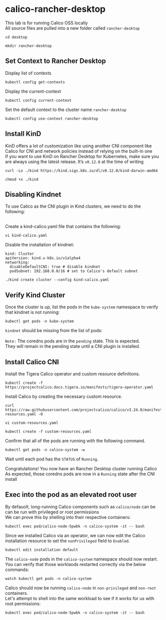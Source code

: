 # calico-rancher-desktop
This lab is for running Calico OSS locally <br/>
All source files are pulled into a new folder called ```rancher-desktop```

```
cd desktop
```

```
mkdir rancher-desktop
```

## Set Context to Rancher Desktop

Display list of contexts
```
kubectl config get-contexts                         
```

Display the current-context
```
kubectl config current-context                     
```

Set the default context to the cluster name ```rancher-desktop```
```
kubectl config use-context rancher-desktop    
```

## Install KinD

KinD offers a lot of customization like using another CNI component like Calico for CNI and network policies instead of relying on the built-in one <br/>
If you want to use KinD on Rancher Desktop for Kubernetes, make sure you are always using the latest release. It’s ```v0.12.0``` at the time of writing

```
curl -Lo ./kind https://kind.sigs.k8s.io/dl/v0.12.0/kind-darwin-amd64
```

```
chmod +x ./kind
```

## Disabling Kindnet
To use Calico as the CNI plugin in Kind clusters, we need to do the following:<br/>
<br/>

Create a kind-calico.yaml file that contains the following:

```
vi kind-calico.yaml
```

Disable the installation of kindnet:

```
kind: Cluster
apiVersion: kind.x-k8s.io/v1alpha4
networking:
  disableDefaultCNI: true # disable kindnet
  podSubnet: 192.168.0.0/16 # set to Calico's default subnet
```

```  
./kind create cluster --config kind-calico.yaml
```

## Verify Kind Cluster
Once the cluster is up, list the pods in the ```kube-system``` namespace to verify that kindnet is not running:

```
kubectl get pods -n kube-system
```

```kindnet``` should be missing from the list of pods: <br/>
<br/>
```Note:``` The coredns pods are in the ```pending``` state. This is expected. <br/>
They will remain in the pending state until a CNI plugin is installed.

## Install Calico CNI
Install the Tigera Calico operator and custom resource definitions.
```
kubectl create -f https://projectcalico.docs.tigera.io/manifests/tigera-operator.yaml
```

Install Calico by creating the necessary custom resource.
```
curl https://raw.githubusercontent.com/projectcalico/calico/v3.24.0/manifests/custom-resources.yaml -O
```
```
vi custom-resources.yaml
```
```
kubectl create -f custom-resources.yaml
```

Confirm that all of the pods are running with the following command.
```
kubectl get pods -n calico-system -w
```
Wait until each pod has the ```STATUS``` of ```Running```.

Congratulations! You now have an Rancher Desktop cluster running Calico <br/>
As expected, those coredns pods are now in a ```Running``` state after the CNI install

## Exec into the pod as an elevated root user
By defauolt, long-running Calico components such as ```calico/node``` can be can be run with privileged or root permissions<br/>
We can prove this by shelling into their respective containers:

```
kubectl exec pod/calico-node-5pwbk -n calico-system -it -- bash
```

Since we installed Calico via an operator, we can now edit the Calico installation resource to set the ```nonPrivileged``` field to ```Enabled```.

```
kubectl edit installation default
```

The ```calico-node``` pods in the ```calico-system``` namespace should now restart. <br/>
You can verify that those worklaods restarted correctly via the below commands:

```
watch kubectl get pods -n calico-system
```

Calico should now be running ```calico-node``` in ```non-privileged``` and ```non-root``` containers. <br/>
Let's attempt to shell into the same workload to see if it works for us with root permissions:

```
kubectl exec pod/calico-node-5pwbk -n calico-system -it -- bash
```

